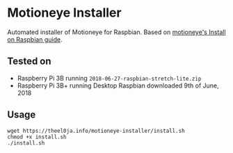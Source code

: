 # Motioneye Installer

Automated installer of Motioneye for Raspbian. Based on [motioneye's Install on Raspbian guide](https://github.com/ccrisan/motioneye/wiki/Install-On-Raspbian).

## Tested on

* Raspberry Pi 3B running `2018-06-27-raspbian-stretch-lite.zip`
* Raspberry Pi 3B+ running Desktop Raspbian downloaded 9th of June, 2018

## Usage

```
wget https://theel0ja.info/motioneye-installer/install.sh
chmod +x install.sh
./install.sh
```
